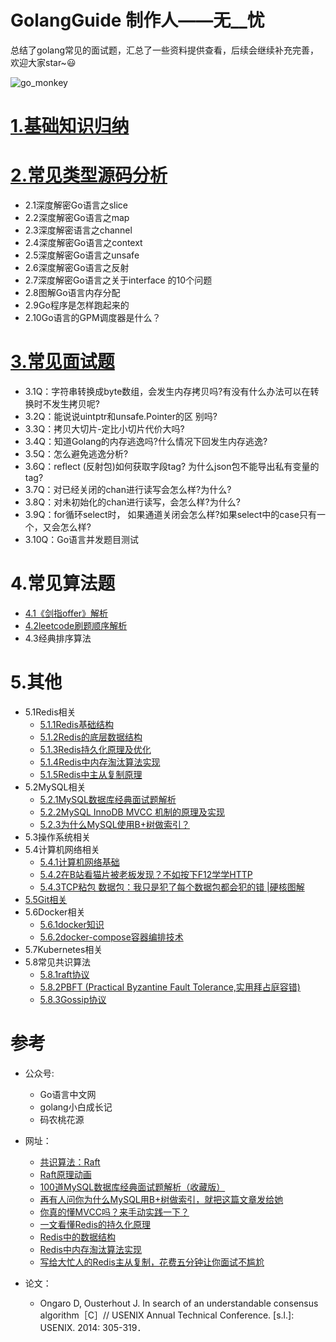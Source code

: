 # GolangGuide	制作人——无__忧
总结了golang常见的面试题，汇总了一些资料提供查看，后续会继续补充完善，欢迎大家star~:smiley:

![go_monkey](https://raw.githubusercontent.com/zmk-c/GolangGuide/master/img/20210403192938.jpeg)

# [1.基础知识归纳](golang/base.md)

# [2.常见类型源码分析](golang/advance.md)

- 2.1深度解密Go语言之slice
- 2.2深度解密Go语言之map
- 2.3深度解密语言之channel
- 2.4深度解密Go语言之context
- 2.5深度解密Go语言之unsafe
- 2.6深度解密Go语言之反射
- 2.7深度解密Go语言之关于interface 的10个问题
- 2.8图解Go语言内存分配
- 2.9Go程序是怎样跑起来的
- 2.10Go语言的GPM调度器是什么？

# [3.常见面试题](golang/FAQ.md)

- 3.1Q：字符串转换成byte数组，会发生内存拷贝吗?有没有什么办法可以在转换时不发生拷贝呢?
- 3.2Q：能说说uintptr和unsafe.Pointer的区 别吗?
- 3.3Q：拷贝大切片-定比小切片代价大吗?
- 3.4Q：知道Golang的内存逃逸吗?什么情况下回发生内存逃逸?
- 3.5Q：怎么避免逃逸分析?
- 3.6Q：reflect (反射包)如何获取字段tag? 为什么json包不能导出私有变量的tag?
- 3.7Q：对已经关闭的chan进行读写会怎么样?为什么?
- 3.8Q：对未初始化的chan进行读写，会怎么样?为什么?
- 3.9Q：for循环select时， 如果通道关闭会怎么样?如果select中的case只有一 个，又会怎么样?
- 3.10Q：Go语言并发题目测试

# 4.常见算法题

- [4.1《剑指offer》解析](https://github.com/zmk-c/go-offer)
- [4.2leetcode刷题顺序解析](https://github.com/zmk-c/leetcode)
- 4.3经典排序算法

# 5.其他

- 5.1Redis相关
  - [5.1.1Redis基础结构](redis/base.md)
  - [5.1.2Redis的底层数据结构](redis/under.md)
  - [5.1.3Redis持久化原理及优化](redis/persistence.md)
  - [5.1.4Redis中内存淘汰算法实现](redis/algorithm.md)
  - [5.1.5Redis中主从复制原理](redis/policy.md)
- 5.2MySQL相关
  - [5.2.1MySQL数据库经典面试题解析](mysql/mysql100.md)
  - [5.2.2MySQL InnoDB MVCC 机制的原理及实现](mysql/mysql-mvcc.md)
  - [5.2.3为什么MySQL使用B+树做索引？](mysql/mysql-B+.md)
- 5.3操作系统相关
- 5.4计算机网络相关
  - [5.4.1计算机网络基础](network/network.md)
  - [5.4.2在B站看猫片被老板发现？不如按下F12学学HTTP](https://mp.weixin.qq.com/s/T41YBEmG4lkxokDLzRxVgA)
  - [5.4.3TCP粘包 数据包：我只是犯了每个数据包都会犯的错 |硬核图解](https://mp.weixin.qq.com/s/0H8WL6QeZ2VbO1hHPkn8Ug)
- [5.5Git相关](git/git.md)
- 5.6Docker相关
  - [5.6.1docker知识](docker/docker.md)
  - [5.6.2docker-compose容器编排技术](docker/docker-compose.md)
- 5.7Kubernetes相关
- 5.8常见共识算法
  - [5.8.1raft协议](consensus/raft.md)
  - [5.8.2PBFT (Practical Byzantine Fault Tolerance,实用拜占庭容错)](consensus/pbft.md)
  - [5.8.3Gossip协议](consensus/gossip.md)

# 参考

- 公众号:
  - Go语言中文网
  - golang小白成长记
  - 码农桃花源

- 网址：

  - [共识算法：Raft](https://www.jianshu.com/p/8e4bbe7e276c)
  - [Raft原理动画](http://thesecretlivesofdata.com/raft/)
  - [100道MySQL数据库经典面试题解析（收藏版）](https://juejin.im/post/5ec15ab9f265da7bc60e1910 )
  - [再有人问你为什么MySQL用B+树做索引，就把这篇文章发给她](https://mp.weixin.qq.com/s?__biz=MzIwOTE2MzU4NA==&mid=2247484085&idx=1&sn=92639430ac7ef3e412b550a09bde0115&chksm=9779469aa00ecf8c157e899fe0d5c5b060b282a4e5f2f2f63c187eb3c04d04ef6fad7a1e09e3&token=472896045&lang=zh_CN#rd)
  - [你真的懂MVCC吗？来手动实践一下？](https://juejin.im/post/5da8493ae51d4524b25add55)
  - [一文看懂Redis的持久化原理](https://juejin.im/post/5b70dfcf518825610f1f5c16)
  -  [Redis中的数据结构](https://www.cnblogs.com/neooelric/p/9621736.html)
  -  [Redis中内存淘汰算法实现](http://fivezh.github.io/2019/01/10/Redis-LRU-algorithm/)
  -  [写给大忙人的Redis主从复制，花费五分钟让你面试不尴尬](https://juejin.im/post/5ed5ccb66fb9a047df7ca9a4)
  
- 论文：

  - Ongaro D, Ousterhout J. In search of an understandable consensus algorithm［C］// USENIX Annual Technical Conference. [s.l.]: USENIX. 2014: 305-319．
